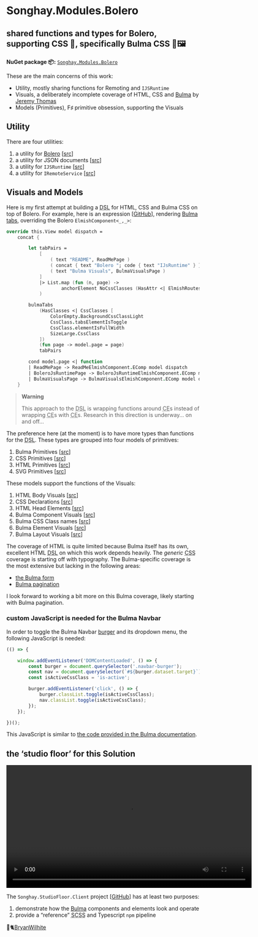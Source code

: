 # Songhay.Modules.Bolero

## shared functions and types for Bolero, supporting CSS 💄, specifically Bulma CSS 🍱🖼

**NuGet package 📦:** [`Songhay.Modules.Bolero`](https://www.nuget.org/packages/Songhay.Modules.Bolero/)

These are the main concerns of this work:

- Utility, mostly sharing functions for Remoting and `IJSRuntime`
- Visuals, a deliberately incomplete coverage of HTML, CSS and [Bulma](https://bulma.io/) by [Jeremy Thomas](https://jgthms.com/)
- Models (Primitives), F♯ primitive obsession, supporting the Visuals

## Utility

There are four utilities:

1. a utility for [Bolero](https://github.com/fsbolero/bolero) [[src](Songhay.Modules.Bolero/BoleroUtility.fs)]
2. a utility for JSON documents [[src](https://github.com/BryanWilhite/Songhay.Modules.Bolero/blob/main/Songhay.Modules.Bolero/JsonDocumentUtility.fs)]
3. a utility for `IJSRuntime` [[src](https://github.com/BryanWilhite/Songhay.Modules.Bolero/blob/main/Songhay.Modules.Bolero/JsRuntimeUtility.fs)]
4. a utility for `IRemoteService` [[src](https://github.com/BryanWilhite/Songhay.Modules.Bolero/blob/main/Songhay.Modules.Bolero/RemoteHandlerUtility.fs)]

## Visuals and Models

Here is my first attempt at building a <acronym title="Domain-Specific Language">DSL</acronym> for HTML, CSS and Bulma CSS on top of Bolero. For example, here is an expression [[GitHub](https://github.com/BryanWilhite/Songhay.Modules.Bolero/blob/main/Songhay.StudioFloor.Client/Components/TabsElmishComponent.fs#L25)], rendering [Bulma tabs](https://bulma.io/documentation/components/tabs/), overriding the Bolero `ElmishComponent<_,_>`:

```fsharp
override this.View model dispatch =
    concat {

        let tabPairs =
            [
                ( text "README", ReadMePage )
                ( concat { text "Bolero "; code { text "IJsRuntime" } }, BoleroJsRuntimePage )
                ( text "Bulma Visuals", BulmaVisualsPage )
            ]
            |> List.map (fun (n, page) ->
                    anchorElement NoCssClasses (HasAttr <| ElmishRoutes.router.HRef page) n, page
            )

        bulmaTabs
            (HasClasses <| CssClasses [
                ColorEmpty.BackgroundCssClassLight
                CssClass.tabsElementIsToggle
                CssClass.elementIsFullWidth
                SizeLarge.CssClass
            ])
            (fun page -> model.page = page)
            tabPairs

        cond model.page <| function
        | ReadMePage -> ReadMeElmishComponent.EComp model dispatch
        | BoleroJsRuntimePage -> BoleroJsRuntimeElmishComponent.EComp model dispatch
        | BulmaVisualsPage -> BulmaVisualsElmishComponent.EComp model dispatch
    }
```

>**Warning**
>
>This approach to the <acronym title="Domain-Specific Language">DSL</acronym> is wrapping functions around <acronym title="Computation Expression">CE</acronym>s instead of wrapping <acronym title="Computation Expression">CE</acronym>s with <acronym title="Computation Expression">CE</acronym>s. Research in this direction is underway… on and off…
>

The preference here (at the moment) is to have more types than functions for the <acronym title="Domain-Specific Language">DSL</acronym>. These types are grouped into four models of primitives:

1. Bulma Primitives [[src](https://github.com/BryanWilhite/Songhay.Modules.Bolero/blob/main/Songhay.Modules.Bolero/Models/BulmaPrimitives.fs)]
2. CSS Primitives [[src](https://github.com/BryanWilhite/Songhay.Modules.Bolero/blob/main/Songhay.Modules.Bolero/Models/CssPrimitives.fs)]
3. HTML Primitives [[src](https://github.com/BryanWilhite/Songhay.Modules.Bolero/blob/main/Songhay.Modules.Bolero/Models/HtmlPrimitives.fs)]
4. SVG Primitives [[src](https://github.com/BryanWilhite/Songhay.Modules.Bolero/blob/main/Songhay.Modules.Bolero/Models/SvgPrimitives.fs)]

These models support the functions of the Visuals:

1. HTML Body Visuals [[src](https://github.com/BryanWilhite/Songhay.Modules.Bolero/blob/main/Songhay.Modules.Bolero/Visuals/BodyElement.fs)]
2. CSS Declarations [[src](https://github.com/BryanWilhite/Songhay.Modules.Bolero/blob/main/Songhay.Modules.Bolero/Visuals/CssDeclaration.fs)]
3. HTML Head Elements [[src](https://github.com/BryanWilhite/Songhay.Modules.Bolero/blob/main/Songhay.Modules.Bolero/Visuals/HeadElement.fs)]
4. Bulma Component Visuals [[src](https://github.com/BryanWilhite/Songhay.Modules.Bolero/blob/main/Songhay.Modules.Bolero/Visuals/Bulma/Component.fs)]
5. Bulma CSS Class names [[src](https://github.com/BryanWilhite/Songhay.Modules.Bolero/blob/main/Songhay.Modules.Bolero/Visuals/Bulma/CssClass.fs)]
6. Bulma Element Visuals [[src](https://github.com/BryanWilhite/Songhay.Modules.Bolero/blob/main/Songhay.Modules.Bolero/Visuals/Bulma/Element.fs)]
7. Bulma Layout Visuals [[src](https://github.com/BryanWilhite/Songhay.Modules.Bolero/blob/main/Songhay.Modules.Bolero/Visuals/Bulma/Layout.fs)]

The coverage of HTML is quite limited because Bulma itself has its own, excellent HTML <acronym title="Domain-Specific Language">DSL</acronym> on which this work depends heavily. The _generic_ <acronym title="Cascading Style Sheets">CSS</acronym> coverage is starting off with typography. The Bulma-specific coverage is the most extensive but lacking in the following areas:

- [the Bulma form](https://bulma.io/documentation/form/)
- [Bulma pagination](https://bulma.io/documentation/components/pagination/)

I look forward to working a bit more on this Bulma coverage, likely starting with Bulma pagination.

### custom JavaScript is needed for the Bulma Navbar

In order to toggle the Bulma Navbar [burger](https://bulma.io/documentation/components/navbar/#navbar-burger) and its dropdown menu, the following JavaScript is needed:

```javascript
(() => {

    window.addEventListener('DOMContentLoaded', () => {
        const burger = document.querySelector('.navbar-burger');
        const nav = document.querySelector(`#${burger.dataset.target}`);
        const isActiveCssClass = 'is-active';

        burger.addEventListener('click', () => {
            burger.classList.toggle(isActiveCssClass);
            nav.classList.toggle(isActiveCssClass);
        });
    });

})();
```

This JavaScript is similar to [the code provided in the Bulma documentation](https://bulma.io/documentation/components/navbar/#navbar-menu).

## the ‘studio floor’ for this Solution

<video controls title="Songhay Studio Floor on the desktop" width="640">
    <source
        src="https://raw.githubusercontent.com/BryanWilhite/Songhay.Modules.Bolero/main/.github/video/desktop.mp4"
    />
</video>

The `Songhay.StudioFloor.Client` project [[GitHub](https://github.com/BryanWilhite/Songhay.Modules.Bolero/tree/main/Songhay.StudioFloor.Client)] has at least two purposes:

1. demonstrate how the [Bulma](https://bulma.io/) components and elements look and operate
2. provide a “reference” <acronym title="Sassy CSS">SCSS</acronym> and Typescript `npm` pipeline

🐙🐈[BryanWilhite](https://github.com/BryanWilhite)
